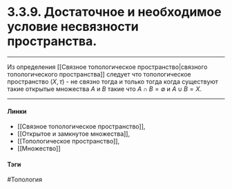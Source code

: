 # 3.3.9. Достаточное и необходимое условие несвязности пространства.
***
Из определения [[Связное топологическое пространство|связного топологического пространства]] следует что топологическое пространство $(X,\tau)$ - не связно тогда и только тогда когда существуют такие открытые множества $A$ и $B$ такие что $A\cap B=\emptyset$ и $A\cup B=X$.
***
#### Линки 
- [[Связное топологическое пространство]],
- [[Открытое и замкнутое множества]],
- [[Топологическое пространство]],
- [[Множество]]
#### Тэги 
 #Топология